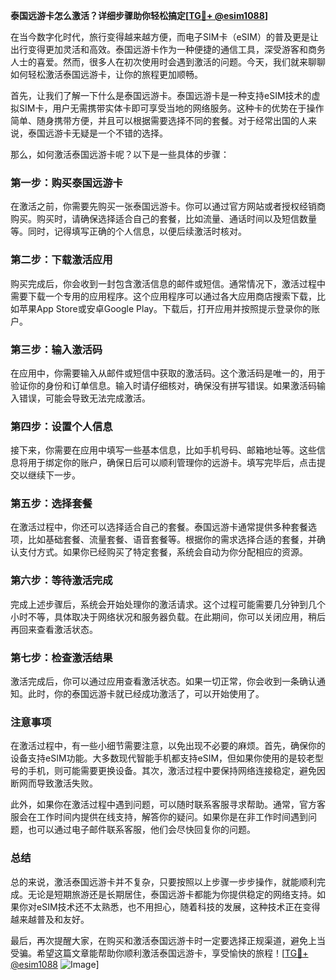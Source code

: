**泰国远游卡怎么激活？详细步骤助你轻松搞定[[TG💪+ @esim1088](https://t.me/s/esim1088)]**

在当今数字化时代，旅行变得越来越方便，而电子SIM卡（eSIM）的普及更是让出行变得更加灵活和高效。泰国远游卡作为一种便捷的通信工具，深受游客和商务人士的喜爱。然而，很多人在初次使用时会遇到激活的问题。今天，我们就来聊聊如何轻松激活泰国远游卡，让你的旅程更加顺畅。

首先，让我们了解一下什么是泰国远游卡。泰国远游卡是一种支持eSIM技术的虚拟SIM卡，用户无需携带实体卡即可享受当地的网络服务。这种卡的优势在于操作简单、随身携带方便，并且可以根据需要选择不同的套餐。对于经常出国的人来说，泰国远游卡无疑是一个不错的选择。

那么，如何激活泰国远游卡呢？以下是一些具体的步骤：

### **第一步：购买泰国远游卡**
在激活之前，你需要先购买一张泰国远游卡。你可以通过官方网站或者授权经销商购买。购买时，请确保选择适合自己的套餐，比如流量、通话时间以及短信数量等。同时，记得填写正确的个人信息，以便后续激活时核对。

### **第二步：下载激活应用**
购买完成后，你会收到一封包含激活信息的邮件或短信。通常情况下，激活过程中需要下载一个专用的应用程序。这个应用程序可以通过各大应用商店搜索下载，比如苹果App Store或安卓Google Play。下载后，打开应用并按照提示登录你的账户。

### **第三步：输入激活码**
在应用中，你需要输入从邮件或短信中获取的激活码。这个激活码是唯一的，用于验证你的身份和订单信息。输入时请仔细核对，确保没有拼写错误。如果激活码输入错误，可能会导致无法完成激活。

### **第四步：设置个人信息**
接下来，你需要在应用中填写一些基本信息，比如手机号码、邮箱地址等。这些信息将用于绑定你的账户，确保日后可以顺利管理你的远游卡。填写完毕后，点击提交以继续下一步。

### **第五步：选择套餐**
在激活过程中，你还可以选择适合自己的套餐。泰国远游卡通常提供多种套餐选项，比如基础套餐、流量套餐、语音套餐等。根据你的需求选择合适的套餐，并确认支付方式。如果你已经购买了特定套餐，系统会自动为你分配相应的资源。

### **第六步：等待激活完成**
完成上述步骤后，系统会开始处理你的激活请求。这个过程可能需要几分钟到几个小时不等，具体取决于网络状况和服务器负载。在此期间，你可以关闭应用，稍后再回来查看激活状态。

### **第七步：检查激活结果**
激活完成后，你可以通过应用查看激活状态。如果一切正常，你会收到一条确认通知。此时，你的泰国远游卡就已经成功激活了，可以开始使用了。

### **注意事项**
在激活过程中，有一些小细节需要注意，以免出现不必要的麻烦。首先，确保你的设备支持eSIM功能。大多数现代智能手机都支持eSIM，但如果你使用的是较老型号的手机，则可能需要更换设备。其次，激活过程中要保持网络连接稳定，避免因断网而导致激活失败。

此外，如果你在激活过程中遇到问题，可以随时联系客服寻求帮助。通常，官方客服会在工作时间内提供在线支持，解答你的疑问。如果你是在非工作时间遇到问题，也可以通过电子邮件联系客服，他们会尽快回复你的问题。

### **总结**
总的来说，激活泰国远游卡并不复杂，只要按照以上步骤一步步操作，就能顺利完成。无论是短期旅游还是长期居住，泰国远游卡都能为你提供稳定的网络支持。如果你对eSIM技术还不太熟悉，也不用担心，随着科技的发展，这种技术正在变得越来越普及和友好。

最后，再次提醒大家，在购买和激活泰国远游卡时一定要选择正规渠道，避免上当受骗。希望这篇文章能帮助你顺利激活泰国远游卡，享受愉快的旅程！[[TG💪+ @esim1088](https://t.me/s/esim1088) ![Image](https://i.postimg.cc/4NQfJmqS/Snipaste-2025-05-13-00-14-12.png)]